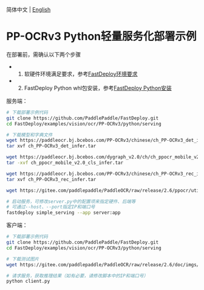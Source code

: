 简体中文 | [English](README.md)

# PP-OCRv3 Python轻量服务化部署示例

在部署前，需确认以下两个步骤

- 1. 软硬件环境满足要求，参考[FastDeploy环境要求](../../../../../../docs/cn/build_and_install/download_prebuilt_libraries.md)  
- 2. FastDeploy Python whl包安装，参考[FastDeploy Python安装](../../../../../../docs/cn/build_and_install/download_prebuilt_libraries.md)

服务端：
```bash
# 下载部署示例代码
git clone https://github.com/PaddlePaddle/FastDeploy.git
cd FastDeploy/examples/vision/ocr/PP-OCRv3/python/serving

# 下载模型和字典文件
wget https://paddleocr.bj.bcebos.com/PP-OCRv3/chinese/ch_PP-OCRv3_det_infer.tar
tar xvf ch_PP-OCRv3_det_infer.tar

wget https://paddleocr.bj.bcebos.com/dygraph_v2.0/ch/ch_ppocr_mobile_v2.0_cls_infer.tar
tar -xvf ch_ppocr_mobile_v2.0_cls_infer.tar

wget https://paddleocr.bj.bcebos.com/PP-OCRv3/chinese/ch_PP-OCRv3_rec_infer.tar
tar xvf ch_PP-OCRv3_rec_infer.tar

wget https://gitee.com/paddlepaddle/PaddleOCR/raw/release/2.6/ppocr/utils/ppocr_keys_v1.txt

# 启动服务，可修改server.py中的配置项来指定硬件、后端等
# 可通过--host、--port指定IP和端口号
fastdeploy simple_serving --app server:app
```

客户端：
```bash
# 下载部署示例代码
git clone https://github.com/PaddlePaddle/FastDeploy.git
cd FastDeploy/examples/vision/ocr/PP-OCRv3/python/serving

# 下载测试图片
wget https://gitee.com/paddlepaddle/PaddleOCR/raw/release/2.6/doc/imgs/12.jpg

# 请求服务，获取推理结果（如有必要，请修改脚本中的IP和端口号）
python client.py
```
